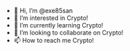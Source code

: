 - 👋 Hi, I’m @exe85san
- 👀 I’m interested in Crypto!
- 🌱 I’m currently learning Crypto!
- 💞️ I’m looking to collaborate on Crypto!
- 📫 How to reach me Crypto!

<!---
yay!
I am crypto invester!
--->
